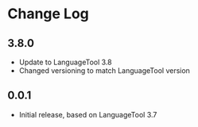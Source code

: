 # Change Log

## 3.8.0
- Update to LanguageTool 3.8
- Changed versioning to match LanguageTool version

## 0.0.1
- Initial release, based on LanguageTool 3.7
